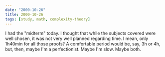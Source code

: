 ```yaml
---
date: "2000-10-26"
title: 2000-10-26
tags: [study, math, complexity-theory]
---
```

I had the "midterm" today. I thought that while the subjects
covered were well chosen, it was not very well planned regarding
time. I mean, only 1h40min for all those proofs? A comfortable
period would be, say, 3h or 4h, but, then, maybe I'm a
perfectionist. Maybe I'm slow. Maybe both.

